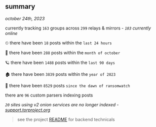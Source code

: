 
## summary
_october 24th, 2023_

currently tracking `163` groups across `299` relays & mirrors - _`103` currently online_

⏲ there have been `18` posts within the `last 24 hours`

🦈 there have been `288` posts within the `month of october`

🪐 there have been `1488` posts within the `last 90 days`

🏚 there have been `3839` posts within the `year of 2023`

🦕 there have been `8529` posts `since the dawn of ransomwatch`

there are `96` custom parsers indexing posts

_`20` sites using v2 onion services are no longer indexed - [support.torproject.org](https://support.torproject.org/onionservices/v2-deprecation/)_

> see the project [README](https://github.com/joshhighet/ransomwatch#ransomwatch--) for backend technicals
